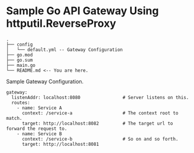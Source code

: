 # Sample Go API Gateway Using httputil.ReverseProxy

```
.
├── config
│   └── default.yml -- Gateway Configuration
├── go.mod 
├── go.sum
├── main.go
└── README.md <-- You are here.
```

Sample Gateway Configuration.
```
gateway:
  listenAddr: localhost:8080                # Server listens on this.
  routes:
    - name: Service A
      context: /service-a                   # The context root to match.
      target: http://localhost:8082         # The target url to forward the request to.
    - name: Service B
      context: /service-b                   # So on and so forth.
      target: http://localhost:8081
```